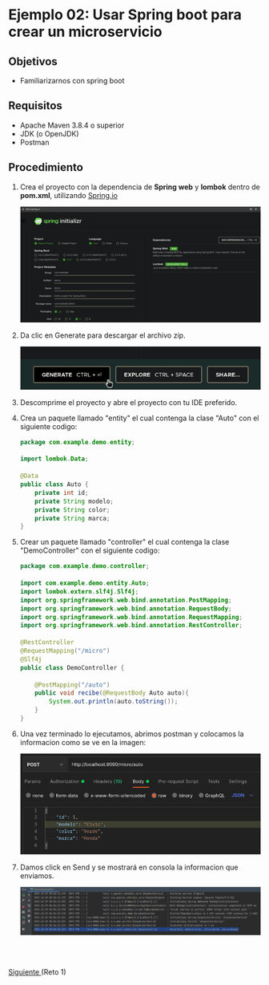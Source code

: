 # Ejemplo 02: Usar Spring boot para crear un microservicio

## Objetivos
* Familiarizarnos con spring boot

## Requisitos
- Apache Maven 3.8.4 o superior
- JDK (o OpenJDK)
- Postman

## Procedimiento

1. Crea el proyecto con la dependencia de **Spring web** y **lombok** dentro de **pom.xml**, utilizando [Spring.io](https://start.spring.io/)

    ![Postman](img/img_01.png)

2. Da clic en Generate para descargar el archivo zip.

    ![Postman](img/img_04.png)

3. Descomprime el proyecto y abre el proyecto con tu IDE preferido.

4. Crea un paquete llamado "entity" el cual contenga la clase "Auto" con el siguiente codigo:

    ```java
    package com.example.demo.entity;

    import lombok.Data;

    @Data
    public class Auto {
        private int id;
        private String modelo;
        private String color;
        private String marca;
    }
    ```

5. Crear un paquete llamado "controller" el cual contenga la clase "DemoController" con el siguiente codigo:

    ```java
    package com.example.demo.controller;

    import com.example.demo.entity.Auto;
    import lombok.extern.slf4j.Slf4j;
    import org.springframework.web.bind.annotation.PostMapping;
    import org.springframework.web.bind.annotation.RequestBody;
    import org.springframework.web.bind.annotation.RequestMapping;
    import org.springframework.web.bind.annotation.RestController;

    @RestController
    @RequestMapping("/micro")
    @Slf4j
    public class DemoController {

        @PostMapping("/auto")
        public void recibe(@RequestBody Auto auto){
            System.out.println(auto.toString());
        }
    }
    ```

6. Una vez terminado lo ejecutamos, abrimos postman y colocamos la informacion como se ve en la imagen:

    ![Postman](img/img_02.png)


7. Damos click en Send y se mostrará en consola la informacion que enviamos.

    ![Terminal](img/img_03.png)


<br/>
<br/>

[Siguiente ](../Reto-01/Readme.md)(Reto 1)
